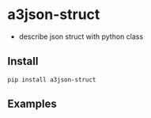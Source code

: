 # a3json-struct

* describe json struct with python class

## Install

```shell
pip install a3json-struct

```

## Examples

```python


```
